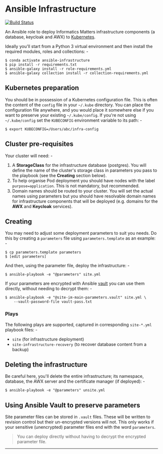# Ansible Infrastructure

[![Build Status](https://travis-ci.com/InformaticsMatters/ansible-infrastructure.svg?branch=master)](https://travis-ci.com/InformaticsMatters/ansible-infrastructure)

An Ansible role to deploy Informatics Matters infrastructure components
(a database, keycloak and AWX) to [Kubernetes].

Ideally you'll start from a Python 3 virtual environment and then install
the required modules, roles and collections: -

    $ conda activate ansible-infrastructure
    $ pip install -r requirements.txt
    $ ansible-galaxy install -r role-requirements.yml
    $ ansible-galaxy collection install -r collection-requirements.yml

## Kubernetes preparation
You should be in possession of a Kubernetes configuration file. This is often
the content of the `config` file in your `~/.kube` directory. You can place the
configuration file anywhere, and you would place it somewhere else if you
want to preserve your existing `~/.kube/config`. If you're not using
`~/.kube/config` set the `KUBECONFIG` environment variable to its path: -

    $ export KUBECONFIG=/Users/abc/infra-config

## Cluster pre-requisites
Your cluster will need: -

1.  A **StorageClass** for the infrastructure database (postgres).
    You will define the name of the cluster's storage class
    in parameters you pass to the playbook
    (see the **Creating** section below).
1.  To help organise Pod deployment you should have nodes
    with the label `purpose=application`. This is not mandatory,
    but recommended.
1.  Domain names should be routed to your cluster.
    You will set the actual names using parameters but you should have
    resolvable domain names for infrastructure components that will be deployed
    (e.g. domains for the **AWX** and **Keycloak** services).
 
## Creating
You may need to adjust some deployment parameters to suit you needs.
Do this by creating a `parameters` file using `parameters.template`
as an example: -

    $ cp parameters.template parameters
    $ [edit parameters]

And then, using the parameter file, deploy the infrastructure: -

    $ ansible-playbook -e "@parameters" site.yml

If your parameters are encrypted with Ansible [vault] you can use them
directly, without needing to decrypt them: -

    $ ansible-playbook -e "@site-im-main-parameters.vault" site.yml \
        --vault-password-file vault-pass.txt

### Plays
The following plays are supported, captured in corresponding `site-*.yml`
playbook files: -

-   `site` (for infrastructure deployment)
-   `site-infrastructure-recovery` (to recover database content from a backup)

## Deleting the infrastructure
Be careful here, you'll delete the entire infrastructure; its namespace,
database, the AWX server and the certificate manager (if deployed): -

    $ ansible-playbook -e "@parameters" unsite.yml

## Using Ansible Vault to preserve parameters
Site parameter files can be stored in `.vault` files. These will be written
to revision control but their un-encrypted versions will not. This only works
if your sensitive (unencrypted) parameter files end with the word `parameters`.

>   You can deploy directly without having to decrypt the encrypted parameter
    file.

---

[kubernetes]: https://kubernetes.io
[vault]: https://docs.ansible.com/ansible/latest/user_guide/vault.html
